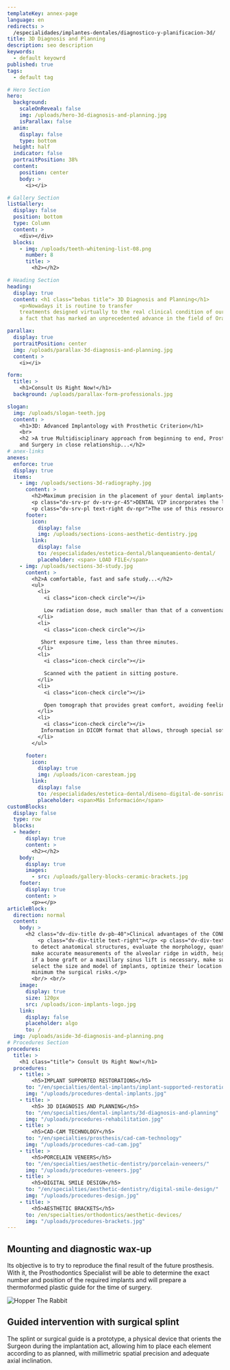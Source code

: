 ```yaml
---
templateKey: annex-page
language: en
redirects: >
  /especialidades/implantes-dentales/diagnostico-y-planificacion-3d/
title: 3D Diagnosis and Planning
description: seo description
keywords:
  - default keyowrd
published: true
tags:
  - default tag

# Hero Section
hero:
  background:
    scaleOnReveal: false
    img: /uploads/hero-3d-diagnosis-and-planning.jpg
    isParallax: false
  anim:
    display: false
    type: bottom
  height: half
  indicator: false
  portraitPosition: 38%
  content:
    position: center
    body: >
      <i></i>

# Gallery Section
listGallery:
  display: false
  position: bottom
  type: Column
  content: >
    <div></div>
  blocks:
    - img: /uploads/teeth-whitening-list-08.png
      number: 8
      title: >
        <h2></h2>

# Heading Section
heading:
  display: true
  content: <h1 class="bebas title"> 3D Diagnosis and Planning</h1>
    <p>Nowadays it is routine to transfer
    treatments designed virtually to the real clinical condition of our patients,
    a fact that has marked an unprecedented advance in the field of Oral Rehabilitation.</p>

parallax:
  display: true
  portraitPosition: center
  img: /uploads/parallax-3d-diagnosis-and-planning.jpg
  content: >
    <i></i>

form:
  title: >
    <h1>Consult Us Right Now!</h1>
  background: /uploads/parallax-form-professionals.jpg

slogan:
  img: /uploads/slogan-teeth.jpg
  content: >
    <h1>3D: Advanced Implantology with Prosthetic Criterion</h1>
    <br>
    <h2 >A true Multidisciplinary approach from beginning to end, Prosthodontics
    and Surgery in close relationship...</h2>
# anex-links
anexes:
  enforce: true
  display: true
  items:
    - img: /uploads/sections-3d-radiography.jpg
      content: >
        <h2>Maximum precision in the placement of your dental implants</h2>
        <p class="dv-srv-pr dv-srv-pr-45">DENTAL VIP incorporates the latest technology in its Oral Implantology procedures, the Cone Beam Volumetric Tomography <em>(CBVT-3D Digital Scanner)</em>, a tool of high clinical value that provides three-dimensional, accurate and high quality digital images.</p>
        <p class="dv-srv-pl text-right dv-npr">The use of this resource is essential for the surgical planning of the case, particularly when implants are to be placed in the posterior sector of the mandible and/or upper jaw, since it allows us to delimit the canal of the inferior dental nerve and know the exact distance between alveolar ridge and maxillary sinus, anatomical structures that must always be respected to prevent risks, complications and operative failures.</p>
      footer:
        icon:
          display: false
          img: /uploads/sections-icons-aesthetic-dentistry.jpg
        link:
          display: false
          to: /especialidades/estetica-dental/blanqueamiento-dental/
          placeholder: <span> LOAD FILE</span>
    - img: /uploads/sections-3d-study.jpg
      content: >
        <h2>A comfortable, fast and safe study...</h2>
        <ul>
          <li>
            <i class="icon-check circle"></i>

            Low radiation dose, much smaller than that of a conventional CAT scan.
          </li>
          <li>
            <i class="icon-check circle"></i>

           Short exposure time, less than three minutes.
          </li>
          <li>
            <i class="icon-check circle"></i>

            Scanned with the patient in sitting posture.
          </li>
          <li>
            <i class="icon-check circle"></i>

            Open tomograph that provides great comfort, avoiding feelings of confinement or claustrophobia.
          </li>
          <li>
            <i class="icon-check circle"></i>
           Information in DICOM format that allows, through special software, a unique procedure of visualization and therapeutic planning.
          </li>
        </ul>

      footer:
        icon:
          display: true
          img: /uploads/icon-caresteam.jpg
        link:
          display: false
          to: /especialidades/estetica-dental/diseno-digital-de-sonrisa/
          placeholder: <span>Más Información</span>
customBlocks:
  display: false
  type: row
  blocks:
  - header:
      display: true
      content: >
        <h2></h2>
    body: 
      display: true
      images:
        - src: /uploads/gallery-blocks-ceramic-brackets.jpg
    footer:
      display: true
      content: >
        <p>=</p>
articleBlock:
  direction: normal
  content:
    body: >
      <h2 class="dv-div-title dv-pb-40">Clinical advantages of the CONE BEAM in the practice of oral implantology</h2>
          <p class="dv-div-title text-right"></p> <p class="dv-div-text text-right">It allows
        to detect anatomical structures, evaluate the morphology, quantity and bone quality,
        make accurate measurements of the alveolar ridge in width, height and depth, determine
        if a bone graft or a maxillary sinus lift is necessary, make surgical guides,
        select the size and model of implants, optimize their location and reduce to the
        minimum the surgical risks.</p>
        <br/> <br/>
    image:
      display: true
      size: 120px
      src: /uploads/icon-implants-logo.jpg
    link:
      display: false
      placeholder: algo
      to: /
  img: /uploads/aside-3d-diagnosis-and-planning.png
# Procedures Section
procedures:
  title: >
    <h1 class="title"> Consult Us Right Now!</h1>
  procedures:
    - title: >
        <h5>IMPLANT SUPPORTED RESTORATIONS</h5>
      to: "/en/specialties/dental-implants/implant-supported-restorations"
      img: "/uploads/procedures-dental-implants.jpg"
    - title: >
        <h5> 3D DIAGNOSIS AND PLANNING</h5>
      to: "/en/specialties/dental-implants/3d-diagnosis-and-planning"
      img: "/uploads/procedures-rehabilitation.jpg"
    - title: >
        <h5>CAD-CAM TECHNOLOGY</h5>
      to: "/en/specialties/prosthesis/cad-cam-technology"
      img: "/uploads/procedures-cad-cam.jpg"
    - title: >
        <h5>PORCELAIN VENEERS</h5>
      to: "/en/specialties/aesthetic-dentistry/porcelain-veneers/"
      img: "/uploads/procedures-veneers.jpg"
    - title: >
        <h5>DIGITAL SMILE DESIGN</h5>
      to: "/en/specialties/aesthetic-dentistry/digital-smile-design/"
      img: "/uploads/procedures-design.jpg"
    - title: >
        <h5>AESTHETIC BRACKETS</h5>
      to: /en/specialties/orthodontics/aesthetic-devices/
      img: "/uploads/procedures-brackets.jpg"
---
```


<div class="row container">
<div class="item np left">

## Mounting and diagnostic wax-up

Its objective is to try to reproduce the final result of the future prosthesis.
      With it, the Prosthodontics Specialist will be able to determine the exact number
      and position of the required implants and will prepare a thermoformed plastic
      guide for the time of surgery.

</div>

<div class="item np image">

![Hopper The Rabbit](/img/info-block-3d.jpg)

</div>
<div class="item np right">

## Guided intervention with surgical splint

The splint or surgical guide is a prototype, a physical device that orients
      the Surgeon during the implantation act, allowing him to place each element
      according to as planned, with millimetric spatial precision and adequate axial
      inclination. 

</div>
</div>
